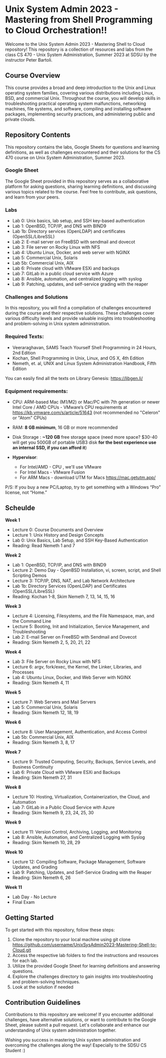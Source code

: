 # Unix System Admin 2023 - Mastering from Shell Programming to Cloud Orchestration!!
Welcome to the Unix System Admin 2023 - Mastering Shell to Cloud repository! This repository is a collection of resources and labs from the class CS 470 - Unix System Administration, Summer 2023 at SDSU by the instructor Peter Bartoli.

## Course Overview
This course provides a broad and deep introduction to the Unix and Linux operating system families, covering various distributions including Linux, BSD, and commercial Unix. Throughout the course, you will develop skills in troubleshooting practical operating system malfunctions, networking machines, file systems, and software, compiling and installing software packages, implementing security practices, and administering public and private clouds.

## Repository Contents
This repository contains the labs, Google Sheets for questions and learning definitions, as well as challenges encountered and their solutions for the CS 470 course on Unix System Administration, Summer 2023.

### Google Sheet
The Google Sheet provided in this repository serves as a collaborative platform for asking questions, sharing learning definitions, and discussing various topics related to the course. Feel free to contribute, ask questions, and learn from your peers.

### Labs
- Lab 0: Unix basics, lab setup, and SSH key-based authentication
- Lab 1: OpenBSD, TCP/IP, and DNS with BIND9
- Lab 1b: Directory services (OpenLDAP) and certificates (OpenSSL/LibreSSL)
- Lab 2: E-mail server on FreeBSD with sendmail and dovecot
- Lab 3: File server on Rocky Linux with NFS
- Lab 4: Ubuntu Linux, Docker, and web server with NGINX
- Lab 5: Commercial Unix, Solaris
- Lab 5b: Commercial Unix, AIX
- Lab 6: Private cloud with VMware ESXi and backups
- Lab 7: GitLab in a public cloud service with Azure
- Lab 8: Ansible, automation, and centralized logging with syslog
- Lab 9: Patching, updates, and self-service grading with the reaper

### Challenges and Solutions
In this repository, you will find a compilation of challenges encountered during the course and their respective solutions. These challenges cover various difficulty levels and provide valuable insights into troubleshooting and problem-solving in Unix system administration.

### Required Texts:
- Veeraraghavan, SAMS Teach Yourself Shell Programming in 24 Hours, 2nd Edition
- Kochan, Shell Programming in Unix, Linux, and OS X, 4th Edition
- Nemeth, et. al, UNIX and Linux System Administration Handbook, Fifth Edition

You can easily find all the texts on Library Genesis: https://libgen.li/

### Equipment requirements: 
- CPU: ARM-based Mac (M1/M2) or Mac/PC with 7th generation or newer Intel Core / AMD CPUs - VMware’s CPU requirements at https://kb.vmware.com/s/article/51643
(not recommended no "Celeron" or "Atom" CPUs)
- RAM: **8 GB minimum**, 16 GB or more recommended
- Disk Storage : **~120 GB** free storage space (need more space? $30-40 will get you 500GB of portable USB3 disk
**for the best experience use an internal SSD, if you can afford it**)

- **Hypervisor**:
  - For Intel/AMD - CPU , we'll use VMware
  - For Intel Macs - VMware Fusion
  - For ARM Macs - download UTM for Macs https://mac.getutm.app/

P/S: If you buy a new PC/Laptop, try to get something with a Windows “Pro” license, not “Home.”

## Scheulde
**Week 1**
- Lecture 0: Course Documents and Overview
- Lecture 1: Unix History and Design Concepts
- Lab 0: Unix Basics, Lab Setup, and SSH Key-Based Authentication
- Reading: Read Nemeth 1 and 7

**Week 2**
- Lab 1: OpenBSD, TCP/IP, and DNS with BIND9
- Lecture 2: Demo Day - OpenBSD Installation, vi, screen, script, and Shell Scripting Demos
- Lecture 3: TCP/IP, DNS, NAT, and Lab Network Architecture
- Lab 1b: Directory Services (OpenLDAP) and Certificates (OpenSSL/LibreSSL)
- Reading: Kochan 1-8, Skim Nemeth 7, 13, 14, 15, 16

**Week 3**
- Lecture 4: Licensing, Filesystems, and the File Namespace, man, and the Command Line
- Lecture 5: Booting, Init and Initialization, Service Management, and Troubleshooting
- Lab 2: E-mail Server on FreeBSD with Sendmail and Dovecot
- Reading: Skim Nemeth 2, 5, 20, 21, 22

**Week 4**
- Lab 3: File Server on Rocky Linux with NFS
- Lecture 6: argv, fork/exec, the Kernel, the Linker, Libraries, and Processes
- Lab 4: Ubuntu Linux, Docker, and Web Server with NGINX
- Reading: Skim Nemeth 4, 11

**Week 5**
- Lecture 7: Web Servers and Mail Servers
- Lab 5: Commercial Unix, Solaris
- Reading: Skim Nemeth 12, 18, 19

**Week 6**
- Lecture 8: User Management, Authentication, and Access Control
- Lab 5b: Commercial Unix, AIX
- Reading: Skim Nemeth 3, 8, 17

**Week 7**
- Lecture 9: Trusted Computing, Security, Backups, Service Levels, and Business Continuity
- Lab 6: Private Cloud with VMware ESXi and Backups
- Reading: Skim Nemeth 27, 31

**Week 8**
- Lecture 10: Hosting, Virtualization, Containerization, the Cloud, and Automation
- Lab 7: GitLab in a Public Cloud Service with Azure
- Reading: Skim Nemeth 9, 23, 24, 25, 30

**Week 9**
- Lecture 11: Version Control, Archiving, Logging, and Monitoring
- Lab 8: Ansible, Automation, and Centralized Logging with Syslog
- Reading: Skim Nemeth 10, 28, 29

**Week 10**
- Lecture 12: Compiling Software, Package Management, Software Updates, and Grading
- Lab 9: Patching, Updates, and Self-Service Grading with the Reaper
- Reading: Skim Nemeth 6, 26

**Week 11**
- Lab Day - No Lecture
- Final Exam

## Getting Started
To get started with this repository, follow these steps:
1. Clone the repository to your local machine using git clone https://github.com/username/UnixSysAdmin2023-Mastering-Shell-to-Cloud.git
2. Access the respective lab folders to find the instructions and resources for each lab.
3. Utilize the provided Google Sheet for learning definitions and answering questions.
3. Explore the challenges directory to gain insights into troubleshooting and problem-solving techniques.
4. Look at the solution if needed
 
## Contribution Guidelines
Contributions to this repository are welcome! If you encounter additional challenges, have alternative solutions, or want to contribute to the Google Sheet, please submit a pull request. Let's collaborate and enhance our understanding of Unix system administration together.

Wishing you success in mastering Unix system administration and overcoming the challenges along the way! Especially to the SDSU CS Student :)
